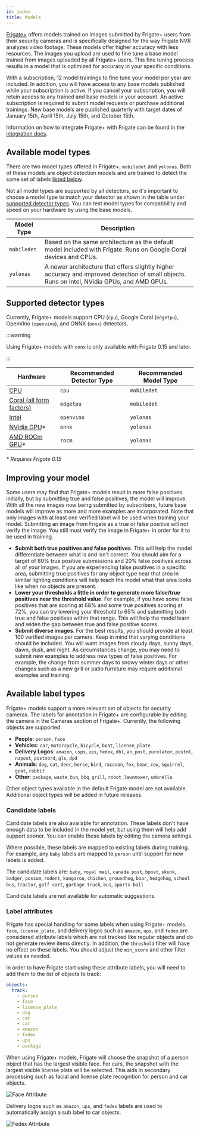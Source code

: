 ```yaml
---
id: index
title: Models
---
```


<a href="https://frigate.video/plus" target="_blank" rel="nofollow">Frigate+</a> offers models trained on images submitted by Frigate+ users from their security cameras and is specifically designed for the way Frigate NVR analyzes video footage. These models offer higher accuracy with less resources. The images you upload are used to fine tune a base model trained from images uploaded by all Frigate+ users. This fine tuning process results in a model that is optimized for accuracy in your specific conditions.

With a subscription, 12 model trainings to fine tune your model per year are included. In addition, you will have access to any base models published while your subscription is active. If you cancel your subscription, you will retain access to any trained and base models in your account. An active subscription is required to submit model requests or purchase additional trainings. New base models are published quarterly with target dates of January 15th, April 15th, July 15th, and October 15th.

Information on how to integrate Frigate+ with Frigate can be found in the [integration docs](../integrations/plus.md).

## Available model types

There are two model types offered in Frigate+, `mobiledet` and `yolonas`. Both of these models are object detection models and are trained to detect the same set of labels [listed below](#available-label-types).

Not all model types are supported by all detectors, so it's important to choose a model type to match your detector as shown in the table under [supported detector types](#supported-detector-types). You can test model types for compatibility and speed on your hardware by using the base models.

| Model Type  | Description                                                                                                                                  |
| ----------- | -------------------------------------------------------------------------------------------------------------------------------------------- |
| `mobiledet` | Based on the same architecture as the default model included with Frigate. Runs on Google Coral devices and CPUs.                            |
| `yolonas`   | A newer architecture that offers slightly higher accuracy and improved detection of small objects. Runs on Intel, NVidia GPUs, and AMD GPUs. |

## Supported detector types

Currently, Frigate+ models support CPU (`cpu`), Google Coral (`edgetpu`), OpenVino (`openvino`), and ONNX (`onnx`) detectors.

:::warning

Using Frigate+ models with `onnx` is only available with Frigate 0.15 and later.

:::

| Hardware                                                                         | Recommended Detector Type | Recommended Model Type |
| -------------------------------------------------------------------------------- | ------------------------- | ---------------------- |
| [CPU](/configuration/object_detectors.md#cpu-detector-not-recommended)           | `cpu`                     | `mobiledet`            |
| [Coral (all form factors)](/configuration/object_detectors.md#edge-tpu-detector) | `edgetpu`                 | `mobiledet`            |
| [Intel](/configuration/object_detectors.md#openvino-detector)                    | `openvino`                | `yolonas`              |
| [NVidia GPU](/configuration/object_detectors#onnx)\*                             | `onnx`                    | `yolonas`              |
| [AMD ROCm GPU](/configuration/object_detectors#amdrocm-gpu-detector)\*           | `rocm`                    | `yolonas`              |

_\* Requires Frigate 0.15_

## Improving your model

Some users may find that Frigate+ models result in more false positives initially, but by submitting true and false positives, the model will improve. With all the new images now being submitted by subscribers, future base models will improve as more and more examples are incorporated. Note that only images with at least one verified label will be used when training your model. Submitting an image from Frigate as a true or false positive will not verify the image. You still must verify the image in Frigate+ in order for it to be used in training.

- **Submit both true positives and false positives**. This will help the model differentiate between what is and isn't correct. You should aim for a target of 80% true positive submissions and 20% false positives across all of your images. If you are experiencing false positives in a specific area, submitting true positives for any object type near that area in similar lighting conditions will help teach the model what that area looks like when no objects are present.
- **Lower your thresholds a little in order to generate more false/true positives near the threshold value**. For example, if you have some false positives that are scoring at 68% and some true positives scoring at 72%, you can try lowering your threshold to 65% and submitting both true and false positives within that range. This will help the model learn and widen the gap between true and false positive scores.
- **Submit diverse images**. For the best results, you should provide at least 100 verified images per camera. Keep in mind that varying conditions should be included. You will want images from cloudy days, sunny days, dawn, dusk, and night. As circumstances change, you may need to submit new examples to address new types of false positives. For example, the change from summer days to snowy winter days or other changes such as a new grill or patio furniture may require additional examples and training.

## Available label types

Frigate+ models support a more relevant set of objects for security cameras. The labels for annotation in Frigate+ are configurable by editing the camera in the Cameras section of Frigate+. Currently, the following objects are supported:

- **People**: `person`, `face`
- **Vehicles**: `car`, `motorcycle`, `bicycle`, `boat`, `license_plate`
- **Delivery Logos**: `amazon`, `usps`, `ups`, `fedex`, `dhl`, `an_post`, `purolator`, `postnl`, `nzpost`, `postnord`, `gls`, `dpd`
- **Animals**: `dog`, `cat`, `deer`, `horse`, `bird`, `raccoon`, `fox`, `bear`, `cow`, `squirrel`, `goat`, `rabbit`
- **Other**: `package`, `waste_bin`, `bbq_grill`, `robot_lawnmower`, `umbrella`

Other object types available in the default Frigate model are not available. Additional object types will be added in future releases.

### Candidate labels

Candidate labels are also available for annotation. These labels don't have enough data to be included in the model yet, but using them will help add support sooner. You can enable these labels by editing the camera settings.

Where possible, these labels are mapped to existing labels during training. For example, any `baby` labels are mapped to `person` until support for new labels is added.

The candidate labels are: `baby`, `royal mail`, `canada post`, `bpost`, `skunk`, `badger`, `possum`, `rodent`, `kangaroo`, `chicken`, `groundhog`, `boar`, `hedgehog`, `school bus`, `tractor`, `golf cart`, `garbage truck`, `bus`, `sports ball`

Candidate labels are not available for automatic suggestions.

### Label attributes

Frigate has special handling for some labels when using Frigate+ models. `face`, `license_plate`, and delivery logos such as `amazon`, `ups`, and `fedex` are considered attribute labels which are not tracked like regular objects and do not generate review items directly. In addition, the `threshold` filter will have no effect on these labels. You should adjust the `min_score` and other filter values as needed.

In order to have Frigate start using these attribute labels, you will need to add them to the list of objects to track:

```yaml
objects:
  track:
    - person
    - face
    - license_plate
    - dog
    - cat
    - car
    - amazon
    - fedex
    - ups
    - package
```

When using Frigate+ models, Frigate will choose the snapshot of a person object that has the largest visible face. For cars, the snapshot with the largest visible license plate will be selected. This aids in secondary processing such as facial and license plate recognition for person and car objects.

![Face Attribute](/img/plus/attribute-example-face.jpg)

Delivery logos such as `amazon`, `ups`, and `fedex` labels are used to automatically assign a sub label to car objects.

![Fedex Attribute](/img/plus/attribute-example-fedex.jpg)
